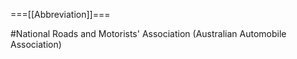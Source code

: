 ===[[Abbreviation]]===

#National Roads and Motorists' Association (Australian Automobile Association)